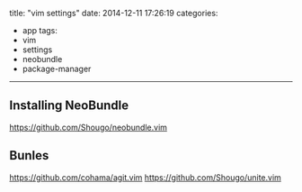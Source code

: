 title: "vim settings"
date: 2014-12-11 17:26:19
categories:
- app
tags:
- vim
- settings
- neobundle
- package-manager
---

## Installing NeoBundle

https://github.com/Shougo/neobundle.vim

## Bunles

https://github.com/cohama/agit.vim
https://github.com/Shougo/unite.vim
